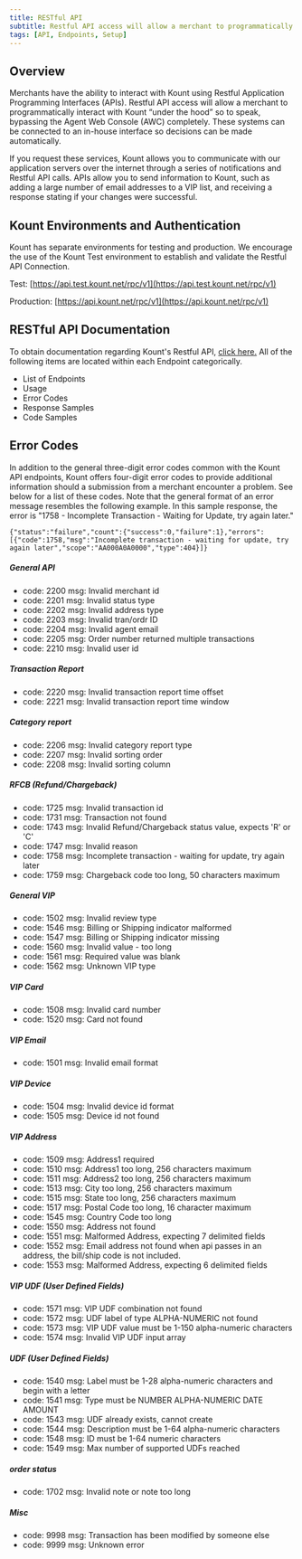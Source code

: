 ```yaml
---
title: RESTful API
subtitle: Restful API access will allow a merchant to programmatically interact with Kount via API, bypassing the Agent Web Console (AWC) completely.
tags: [API, Endpoints, Setup]
---
```


## Overview

Merchants have the ability to interact with Kount using Restful Application Programming Interfaces (APIs). Restful API access will allow a merchant to programmatically interact with Kount “under the hood” so to speak, bypassing the Agent Web Console (AWC) completely. These systems can be connected to an in-house interface so decisions can be made automatically.

If you request these services, Kount allows you to communicate with our application servers over the internet through a series of notifications and Restful API calls. APIs allow you to send information to Kount, such as adding a large number of email addresses to a VIP list, and receiving a response stating if your changes were successful.

## Kount Environments and Authentication
Kount has separate environments for testing and production. We encourage the use of the Kount Test environment to establish and validate the Restful API Connection.

Test: [https://api.test.kount.net/rpc/v1](https://api.test.kount.net/rpc/v1)

Production: [https://api.kount.net/rpc/v1](https://api.kount.net/rpc/v1)

## RESTful API Documentation

To obtain documentation regarding Kount's Restful API, <a href="https://api.kount.net/rpc/list.html">click here.</a> All of the following items are located within each Endpoint categorically.

* List of Endpoints
* Usage
* Error Codes 
* Response Samples
* Code Samples

## Error Codes 
In addition to the general three-digit error codes common with the Kount API endpoints, Kount offers four-digit error codes to provide additional information should a submission from a merchant encounter a problem. See below for a list of these codes. Note that the general format of an error message resembles the following example. In this sample response, the error is "1758 - Incomplete Transaction - Waiting for Update, try again later."

```
{"status":"failure","count":{"success":0,"failure":1},"errors":
[{"code":1758,"msg":"Incomplete transaction - waiting for update, try again later","scope":"AA000A0A0000","type":404}]}
```

##### General API
* code: 2200 msg: Invalid merchant id
* code: 2201 msg: Invalid status type
* code: 2202 msg: Invalid address type
* code: 2203 msg: Invalid tran/ordr ID
* code: 2204 msg: Invalid agent email
* code: 2205 msg: Order number returned multiple transactions
* code: 2210 msg: Invalid user id

##### Transaction Report
* code: 2220 msg: Invalid transaction report time offset
* code: 2221 msg: Invalid transaction report time window

##### Category report
* code: 2206 msg: Invalid category report type
* code: 2207 msg: Invalid sorting order
* code: 2208 msg: Invalid sorting column

##### RFCB (Refund/Chargeback)
* code: 1725 msg: Invalid transaction id
* code: 1731 msg: Transaction not found
* code: 1743 msg: Invalid Refund/Chargeback status value, expects 'R' or 'C'
* code: 1747 msg: Invalid reason
* code: 1758 msg: Incomplete transaction - waiting for update, try again later
* code: 1759 msg: Chargeback code too long, 50 characters maximum

##### General VIP
* code: 1502 msg: Invalid review type
* code: 1546 msg: Billing or Shipping indicator malformed
* code: 1547 msg: Billing or Shipping indicator missing
* code: 1560 msg: Invalid value - too long
* code: 1561 msg: Required value was blank
* code: 1562 msg: Unknown VIP type

##### VIP Card
* code: 1508 msg: Invalid card number
* code: 1520 msg: Card not found

##### VIP Email
* code: 1501 msg: Invalid email format

##### VIP Device
* code: 1504 msg: Invalid device id format
* code: 1505 msg: Device id not found

##### VIP Address
* code: 1509 msg: Address1 required
* code: 1510 msg: Address1 too long, 256 characters maximum
* code: 1511 msg: Address2 too long, 256 characters maximum
* code: 1513 msg: City too long, 256 characters maximum
* code: 1515 msg: State too long, 256 characters maximum
* code: 1517 msg: Postal Code too long, 16 character maximum
* code: 1545 msg: Country Code too long
* code: 1550 msg: Address not found
* code: 1551 msg: Malformed Address, expecting 7 delimited fields
* code: 1552 msg: Email address not found when api passes in an address, the bill/ship code is not included.
* code: 1553 msg: Malformed Address, expecting 6 delimited fields

##### VIP UDF (User Defined Fields)
* code: 1571 msg: VIP UDF combination not found
* code: 1572 msg: UDF label of type ALPHA-NUMERIC not found
* code: 1573 msg: VIP UDF value must be 1-150 alpha-numeric characters
* code: 1574 msg: Invalid VIP UDF input array

##### UDF (User Defined Fields)
* code: 1540 msg: Label must be 1-28 alpha-numeric characters and begin with a letter
* code: 1541 msg: Type must be NUMBER ALPHA-NUMERIC DATE AMOUNT
* code: 1543 msg: UDF already exists, cannot create
* code: 1544 msg: Description must be 1-64 alpha-numeric characters
* code: 1548 msg: ID must be 1-64 numeric characters
* code: 1549 msg: Max number of supported UDFs reached

##### order status
* code: 1702 msg: Invalid note or note too long

##### Misc
* code: 9998 msg: Transaction has been modified by someone else
* code: 9999 msg: Unknown error

